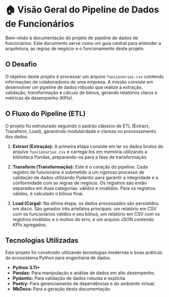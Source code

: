 # 🏠 Visão Geral do Pipeline de Dados de Funcionários

Bem-vindo à documentação do projeto de pipeline de dados de funcionários. Este documento serve como um guia central para entender a arquitetura, as regras de negócio e o funcionamento deste projeto.

## O Desafio

O objetivo deste projeto é processar um arquivo `funcionarios.csv` contendo informações de colaboradores de uma empresa. A missão consiste em desenvolver um pipeline de dados robusto que realize a extração, validação, transformação e cálculo de bônus, gerando relatórios claros e métricas de desempenho (KPIs).

## O Fluxo do Pipeline (ETL)

O projeto foi estruturado seguindo o padrão clássico de ETL (Extract, Transform, Load), garantindo modularidade e clareza no processamento dos dados.

1.  **Extract (Extração):** A primeira etapa consiste em ler os dados brutos do arquivo `funcionarios.csv` e carregá-los em memória utilizando a biblioteca Pandas, preparando-os para a fase de transformação.

2.  **Transform (Transformação):** Este é o coração do pipeline. Cada registro de funcionário é submetido a um rigoroso processo de validação de dados utilizando Pydantic para garantir a integridade e a conformidade com as regras de negócio. Os registros são então separados em duas categorias: válidos e inválidos. Para os registros válidos, é calculado o bônus final.

3.  **Load (Carga):** Na última etapa, os dados processados são persistidos em disco. São gerados três artefatos principais: um relatório em CSV com os funcionários válidos e seu bônus, um relatório em CSV com os registros inválidos e o motivo do erro, e um arquivo JSON contendo KPIs agregados.

## Tecnologias Utilizadas

Este projeto foi construído utilizando tecnologias modernas e boas práticas do ecossistema Python para engenharia de dados.

* **Python 3.11+**
* **Pandas:** Para manipulação e análise de dados em alto desempenho.
* **Pydantic:** Para validação de dados robusta e explícita.
* **Poetry:** Para gerenciamento de dependências e do ambiente virtual.
* **MkDocs:** Para a geração desta documentação.